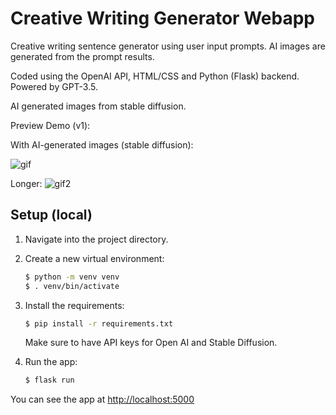 # Creative Writing Generator Webapp
Creative writing sentence generator using user input prompts. AI images are generated from the prompt results.

Coded using the OpenAI API, HTML/CSS and Python (Flask) backend.
Powered by GPT-3.5. 

AI generated images from stable diffusion.

Preview Demo (v1):

With AI-generated images (stable diffusion): 

![gif](https://github.com/lulu-wang/Creative-Writing-AI-Webapp/assets/16969709/3e8b3127-fc80-470a-8f57-69e57d10f656)

Longer:
![gif2](https://github.com/lulu-wang/Creative-Writing-AI-Webapp/assets/16969709/56d20bef-d580-4916-87c1-f42eca069006)



## Setup (local)

1. Navigate into the project directory.

2. Create a new virtual environment:

   ```bash
   $ python -m venv venv
   $ . venv/bin/activate
   ```

3. Install the requirements:

   ```bash
   $ pip install -r requirements.txt
   ```
   
   Make sure to have API keys for Open AI and Stable Diffusion.

4. Run the app:

   ```bash
   $ flask run
   ```

You can see the app at [http://localhost:5000](http://localhost:5000)
